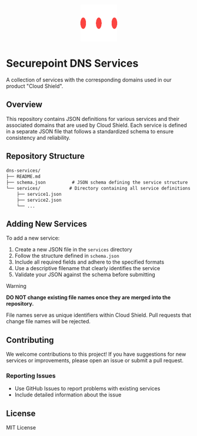 <p align="center">
    <img alt="Securepoint" title="Securepoint" src="assets/logo.svg" width="100px" height="100px">
</p>


# Securepoint DNS Services

A collection of services with the corresponding domains used in our product "Cloud Shield".

## Overview

This repository contains JSON definitions for various services and their associated domains that are used by Cloud Shield. Each service is defined in a separate JSON file that follows a standardized schema to ensure consistency and reliability.

## Repository Structure

```
dns-services/
├── README.md
├── schema.json          # JSON schema defining the service structure
└── services/           # Directory containing all service definitions
    ├── service1.json
    ├── service2.json
    └── ...
```

## Adding New Services

To add a new service:

1. Create a new JSON file in the `services` directory
2. Follow the structure defined in `schema.json`
3. Include all required fields and adhere to the specified formats
4. Use a descriptive filename that clearly identifies the service
5. Validate your JSON against the schema before submitting


> [!WARNING]
> **DO NOT change existing file names once they are merged into the repository.**
> 
> File names serve as unique identifiers within Cloud Shield.
> Pull requests that change file names will be rejected.

## Contributing

We welcome contributions to this project!
If you have suggestions for new services or improvements, please open an issue or submit a pull request.

### Reporting Issues
- Use GitHub Issues to report problems with existing services
- Include detailed information about the issue

## License

MIT License